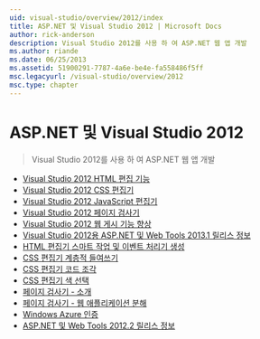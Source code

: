 ```yaml
---
uid: visual-studio/overview/2012/index
title: ASP.NET 및 Visual Studio 2012 | Microsoft Docs
author: rick-anderson
description: Visual Studio 2012를 사용 하 여 ASP.NET 웹 앱 개발
ms.author: riande
ms.date: 06/25/2013
ms.assetid: 51900291-7787-4a6e-be4e-fa558486f5ff
msc.legacyurl: /visual-studio/overview/2012
msc.type: chapter
---
```

<a name="aspnet-and-visual-studio-2012"></a>ASP.NET 및 Visual Studio 2012
====================
> Visual Studio 2012를 사용 하 여 ASP.NET 웹 앱 개발


- [Visual Studio 2012 HTML 편집 기능](visual-studio-2012-html-editing-features.md)
- [Visual Studio 2012 CSS 편집기](visual-studio-2012-css-editor.md)
- [Visual Studio 2012 JavaScript 편집기](visual-studio-2012-javascript-editor.md)
- [Visual Studio 2012 페이지 검사기](visual-studio-2012-page-inspector.md)
- [Visual Studio 2012 웹 게시 기능 향상](visual-studio-2012-web-publishing-improvements.md)
- [Visual Studio 2012용 ASP.NET 및 Web Tools 2013.1 릴리스 정보](aspnet-and-web-tools-20131-for-visual-studio-2012.md)
- [HTML 편집기 스마트 작업 및 이벤트 처리기 생성](visual-studio-vnext-videos-html-editor-smart-tasks-and-event-handler-generation.md)
- [CSS 편집기 계층적 들여쓰기](visual-studio-vnext-videos-css-editor-hierarchical-indentation.md)
- [CSS 편집기 코드 조각](visual-studio-vnext-videos-css-editor-snippets.md)
- [CSS 편집기 색 선택](visual-studio-vnext-videos-css-editor-color-picker.md)
- [페이지 검사기 - 소개](visual-studio-vnext-videos-page-inspector-introduction.md)
- [페이지 검사기 - 웹 애플리케이션 분해](visual-studio-vnext-videos-page-inspector-decomposing-your-web-application.md)
- [Windows Azure 인증](windows-azure-authentication.md)
- [ASP.NET 및 Web Tools 2012.2 릴리스 정보](aspnet-and-web-tools-20122-release-notes-rtw.md)
